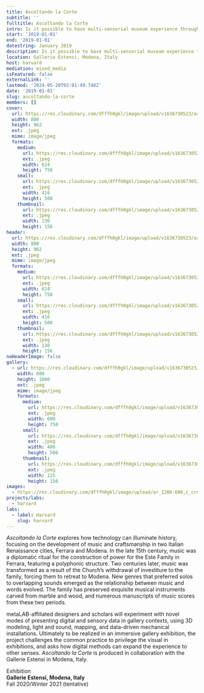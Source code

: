 ```yaml
---
title: Ascoltando la Corte
subtitle: ''
fulltitle: Ascoltando la Corte
intro: Is it possible to have multi-sensorial museum experience through digital methods?
start: '2019-01-01'
end: '2019-01-01'
datestring: January 2019
description: Is it possible to have multi-sensorial museum experience through digital methods?
location: Gallerie Estensi, Modena, Italy
host: harvard
mediation: mixed_media
isFeatured: false
externalLink: ''
lastmod: '2024-05-20T02:01:49.748Z'
date: '2019-01-01'
slug: ascoltando-la-corte
members: []
cover:
  url: https://res.cloudinary.com/dfffh0gkl/image/upload/v1636730523/ascoltando1_c69822d24d.jpg
  width: 800
  height: 962
  ext: .jpeg
  mime: image/jpeg
  formats:
    medium:
      url: https://res.cloudinary.com/dfffh0gkl/image/upload/v1636730524/medium_ascoltando1_c69822d24d.jpg
      ext: .jpeg
      width: 624
      height: 750
    small:
      url: https://res.cloudinary.com/dfffh0gkl/image/upload/v1636730525/small_ascoltando1_c69822d24d.jpg
      ext: .jpeg
      width: 416
      height: 500
    thumbnail:
      url: https://res.cloudinary.com/dfffh0gkl/image/upload/v1636730523/thumbnail_ascoltando1_c69822d24d.jpg
      ext: .jpeg
      width: 130
      height: 156
header:
  url: https://res.cloudinary.com/dfffh0gkl/image/upload/v1636730523/ascoltando1_c69822d24d.jpg
  width: 800
  height: 962
  ext: .jpeg
  mime: image/jpeg
  formats:
    medium:
      url: https://res.cloudinary.com/dfffh0gkl/image/upload/v1636730524/medium_ascoltando1_c69822d24d.jpg
      ext: .jpeg
      width: 624
      height: 750
    small:
      url: https://res.cloudinary.com/dfffh0gkl/image/upload/v1636730525/small_ascoltando1_c69822d24d.jpg
      ext: .jpeg
      width: 416
      height: 500
    thumbnail:
      url: https://res.cloudinary.com/dfffh0gkl/image/upload/v1636730523/thumbnail_ascoltando1_c69822d24d.jpg
      ext: .jpeg
      width: 130
      height: 156
noHeaderImage: false
gallery:
  - url: https://res.cloudinary.com/dfffh0gkl/image/upload/v1636730523/ascoltando2_76bd98d600.jpg
    width: 800
    height: 1000
    ext: .jpeg
    mime: image/jpeg
    formats:
      medium:
        url: https://res.cloudinary.com/dfffh0gkl/image/upload/v1636730524/medium_ascoltando2_76bd98d600.jpg
        ext: .jpeg
        width: 600
        height: 750
      small:
        url: https://res.cloudinary.com/dfffh0gkl/image/upload/v1636730525/small_ascoltando2_76bd98d600.jpg
        ext: .jpeg
        width: 400
        height: 500
      thumbnail:
        url: https://res.cloudinary.com/dfffh0gkl/image/upload/v1636730523/thumbnail_ascoltando2_76bd98d600.jpg
        ext: .jpeg
        width: 125
        height: 156
images:
  - https://res.cloudinary.com/dfffh0gkl/image/upload/ar_1200:600,c_crop/c_limit,h_1200,w_600/v1636730523/ascoltando1_c69822d24d.jpg
projects/labs:
  - harvard
labs:
  - label: Harvard
    slug: harvard
---
```

*Ascoltando la Corte* explores how technology can illuminate history, focusing on the development of music and craftsmanship in two Italian Renaissance cities, Ferrara and Modena. In the late 15th century, music was a diplomatic ritual for the construction of power for the Este Family in Ferrara, featuring a polyphonic structure. Two centuries later, music was transformed as a result of the Church’s withdrawal of investiture to the family, forcing them to retreat to Modena. New genres that preferred solos to overlapping sounds emerged as the relationship between music and words evolved. The family has preserved exquisite musical instruments carved from marble and wood, and numerous manuscripts of music scores from these two periods.

metaLAB-affiliated designers and scholars will experiment with novel modes of presenting digital and sensory data in gallery contexts, using 3D modeling, light and sound, mapping, and data-driven mechanical installations. Ultimately to be realized in an immersive gallery exhibition, the project challenges the common practice to privilege the visual in exhibitions, and asks how digital methods can expand the experience to other senses. *Ascoltando la Corte* is produced in collaboration with the Gallerie Estensi in Modena, Italy.


Exhibition<br />
**Gallerie Estensi, Modena, Italy**<br />
Fall 2020/Winter 2021 (tentative)